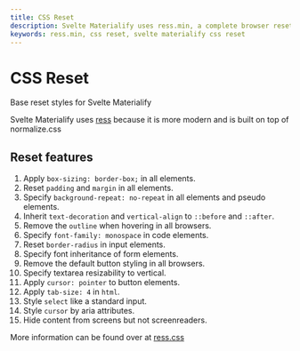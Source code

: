 ```yaml
---
title: CSS Reset
description: Svelte Materialify uses ress.min, a complete browser reset based off of normalize.css.
keywords: ress.min, css reset, svelte materialify css reset
---
```


# CSS Reset

Base reset styles for Svelte Materialify

Svelte Materialify uses [ress](https://github.com/filipelinhares/ress) because it is more modern and is built on top of normalize.css

## Reset features

1. Apply `box-sizing: border-box;` in all elements.
2. Reset `padding` and `margin` in all elements.
3. Specify `background-repeat: no-repeat` in all elements and pseudo elements.
4. Inherit `text-decoration` and `vertical-align` to `::before` and `::after`.
5. Remove the `outline` when hovering in all browsers.
6. Specify `font-family: monospace` in code elements.
7. Reset `border-radius` in input elements.
8. Specify font inheritance of form elements.
9. Remove the default button styling in all browsers.
10. Specify textarea resizability to vertical.
11. Apply `cursor: pointer` to button elements.
12. Apply `tab-size: 4` in `html`.
13. Style `select` like a standard input.
14. Style `cursor` by aria attributes.
15. Hide content from screens but not screenreaders.

More information can be found over at [ress.css](https://github.com/filipelinhares/ress)

